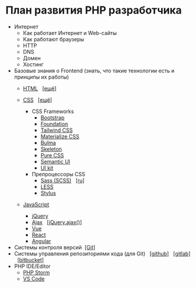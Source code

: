 # План развития PHP разработчика

* Интернет
	* Как работает Интернет и Web-сайты
	* Как работают браузеры
	* HTTP
	* DNS
	* Домен
	* Хостинг
* Базовые знания о Frontend (знать, что такие технологии есть и принципы их работы)
	* [HTML](http://htmlbook.ru/) &nbsp;&nbsp;[[ещё]](https://htmlbase.ru/)
	* [CSS](http://htmlbook.ru/) &nbsp;&nbsp;[[ещё]](https://htmlbase.ru/)
		* CSS Frameworks
			* [Bootstrap](https://getbootstrap.com/)
			* [Foundation](https://get.foundation/)
			* [Tailwind CSS](https://tailwindcss.com/)
			* [Materialize CSS](https://materializecss.com/)
			* [Bulma](https://bulma.io/)
			* [Skeleton](http://getskeleton.com/)
			* [Pure CSS](https://purecss.io/)
			* [Semantic UI](https://semantic-ui.com/)
			* [UI kit](http://getuikit.com/)
		* Препроцессоры CSS
			* [Sass (SCSS)](https://sass-lang.com/) &nbsp;&nbsp;[[ru]](https://sass-scss.ru/)
			* [LESS](http://lesscss.org/)
			* [Stylus](https://stylus-lang.com/)

	* [JavaScript](https://learn.javascript.ru/)
		* [jQuery](https://jquery.com/)
		* [Ajax](https://javascript.ru/ajax/intro) &nbsp;&nbsp;[[jQuery.ajax()]](https://api.jquery.com/jquery.ajax/)
		* [Vue](https://vuejs.org/)
		* [React](https://reactjs.org/)
		* [Angular](https://angular.io/)
* Системы контроля версий &nbsp;[[Git]](https://githowto.com/)
* Системы управления репозиториями кода (для Git) &nbsp;&nbsp;[[github]](https://github.com/) &nbsp;&nbsp;[[gitlab]](https://gitlab.com/) &nbsp;&nbsp;[[bitbucket]](https://bitbucket.org/)
* PHP IDE/Editor
	* [PHP Storm](https://www.jetbrains.com/phpstorm/)
	* [VS Code](https://code.visualstudio.com/)
